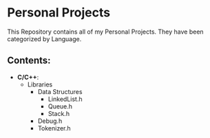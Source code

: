 Personal Projects
=================

This Repository contains all of my Personal Projects. They have been categorized by Language.

Contents:
---------
 - **C/C++**:
    - Libraries
       - Data Structures
          - LinkedList.h
          - Queue.h
          - Stack.h
       - Debug.h
       - Tokenizer.h
